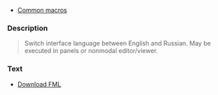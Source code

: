   * [Common macros](Common.md)

### Description ###

> Switch interface language between English and Russian. May be executed in panels or nonmodal editor/viewer.

### Text ###

  * [Download FML](http://far-macro-library.googlecode.com/svn/trunk/Common/LanguageSwitch.fml)
